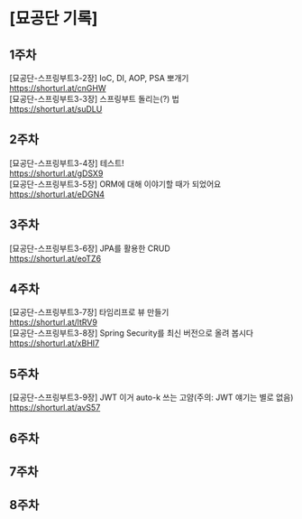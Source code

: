 # [묘공단 기록]
## 1주차
[묘공단-스프링부트3-2장] IoC, DI, AOP, PSA 뽀개기<br>
https://shorturl.at/cnGHW<br>
[묘공단-스프링부트3-3장] 스프링부트 돌리는(?) 법<br>
https://shorturl.at/suDLU<br>
## 2주차
[묘공단-스프링부트3-4장] 테스트!<br>
https://shorturl.at/gDSX9<br>
[묘공단-스프링부트3-5장] ORM에 대해 이야기할 때가 되었어요<br>
https://shorturl.at/eDGN4<br>
## 3주차
[묘공단-스프링부트3-6장] JPA를 활용한 CRUD<br>
https://shorturl.at/eoTZ6<br>
## 4주차
[묘공단-스프링부트3-7장] 타임리프로 뷰 만들기<br>
https://shorturl.at/ltRV9<br>
[묘공단-스프링부트3-8장] Spring Security를 최신 버전으로 올려 봅시다<br>
https://shorturl.at/xBHI7<br>
## 5주차
[묘공단-스프링부트3-9장] JWT 이거 auto-k 쓰는 고얌(주의: JWT 얘기는 별로 없음)<br>
https://shorturl.at/avS57<br>
## 6주차
## 7주차
## 8주차
